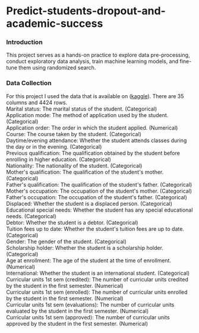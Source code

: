 # Predict-students-dropout-and-academic-success
### Introduction
This project serves as a hands-on practice to explore data pre-processing, conduct exploratory data analysis, train machine learning models, and fine-tune them using randomized search. 

### Data Collection 
For this project I used the data that is available on ([kaggle](https://www.kaggle.com/datasets/thedevastator/higher-education-predictors-of-student-retention)). There are 35 columns and 4424 rows.<br> 
Marital status: The marital status of the student. (Categorical) <br>
Application mode: The method of application used by the student. (Categorical) <br>
Application order: The order in which the student applied. (Numerical) <br>
Course: The course taken by the student. (Categorical) <br>
Daytime/evening attendance: Whether the student attends classes during the day or in the evening. (Categorical) <br>
Previous qualification: The qualification obtained by the student before enrolling in higher education. (Categorical) <br>
Nationality: The nationality of the student. (Categorical) <br>
Mother's qualification: The qualification of the student's mother. (Categorical) <br>
Father's qualification: The qualification of the student's father. (Categorical) <br>
Mother's occupation: The occupation of the student's mother. (Categorical) <br>
Father's occupation: The occupation of the student's father. (Categorical) <br>
Displaced: Whether the student is a displaced person. (Categorical) <br>
Educational special needs: Whether the student has any special educational needs. (Categorical) <br>
Debtor: Whether the student is a debtor. (Categorical) <br>
Tuition fees up to date: Whether the student's tuition fees are up to date. (Categorical) <br>
Gender: The gender of the student. (Categorical) <br>
Scholarship holder: Whether the student is a scholarship holder. (Categorical) <br>
Age at enrollment: The age of the student at the time of enrollment. (Numerical) <br>
International: Whether the student is an international student. (Categorical) <br>
Curricular units 1st sem (credited): The number of curricular units credited by the student in the first semester. (Numerical) <br>
Curricular units 1st sem (enrolled): The number of curricular units enrolled by the student in the first semester. (Numerical) <br>
Curricular units 1st sem (evaluations): The number of curricular units evaluated by the student in the first semester. (Numerical) <br>
Curricular units 1st sem (approved): The number of curricular units approved by the student in the first semester. (Numerical) <br>
